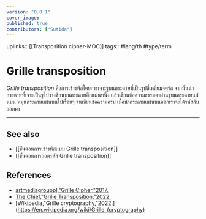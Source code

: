 ```yaml
---
version: "0.0.1"
cover_image:
published: true
contributors: ["Sutida"]
---
```

uplinks:: [[Transposition cipher-MOC]]
tags:: #lang/th #type/term 

# Grille transposition
 *Grille transposition* คือการเข้ารหัสโดยการเจาะรูบนกระดาษที่เป็นรูปสี่เหลี่ยมจตุรัส จากนั้นนำกระดาษที่เจาะเป็นรูไปวางซ้อนบนกระดาษอีกแผ่นหนึ่ง เเล้วเขียนข้อความธรรมดาผ่านรูบนกระดาษเเผ่นบน หมุนกระดาษเเผ่นบนไปเรื่อยๆ จนเขียนข้อความครบ เมื่อนำกระดาษเเผ่นบนออกเราจะได้รหัสลับออกมา

---
## See also
- [[ขั้นตอนการเข้ารหัสเเบบ Grille transposition]]
- [[ขั้นตอนการถอดรหัส Grille transposition]]
## References
- [artmediagrouppl,"Grille Cipher,"2017.](https://youtu.be/IbmOJEGFlK4)
- [The Chief,"Grille Transposition,"2022.](https://theblackchamber552383191.wordpress.com/2020/11/18/grille-transposition/)
- [Wikipedia,"Grille cryptography,"2022.](https://en.wikipedia.org/wiki/Grille_(cryptography)

